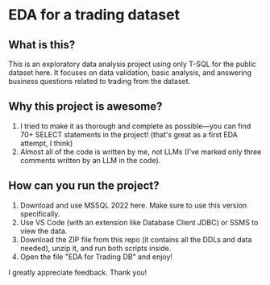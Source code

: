 # EDA for a trading dataset

## What is this?
This is an exploratory data analysis project using only T-SQL for the public dataset here. It focuses on data validation, basic analysis, and answering business questions related to trading from the dataset.

## Why this project is awesome?
1. I tried to make it as thorough and complete as possible—you can find 70+ SELECT statements in the project! (that's great as a first EDA attempt, I think)
2. Almost all of the code is written by me, not LLMs (I've marked only three comments written by an LLM in the code).

## How can you run the project?
1. Download and use MSSQL 2022 here. Make sure to use this version specifically.
2. Use VS Code (with an extension like Database Client JDBC) or SSMS to view the data.
3. Download the ZIP file from this repo (it contains all the DDLs and data needed), unzip it, and run both scripts inside.
4. Open the file "EDA for Trading DB" and enjoy!

I greatly appreciate feedback. Thank you!
